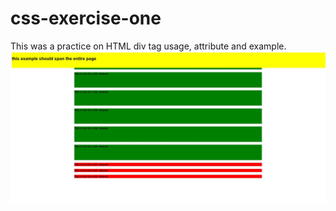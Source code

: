 # css-exercise-one
This was a practice on HTML div tag usage, attribute and example. 
![Capture](https://github.com/Aidagorgani/css-exercise-one/blob/master/1.JPG)
